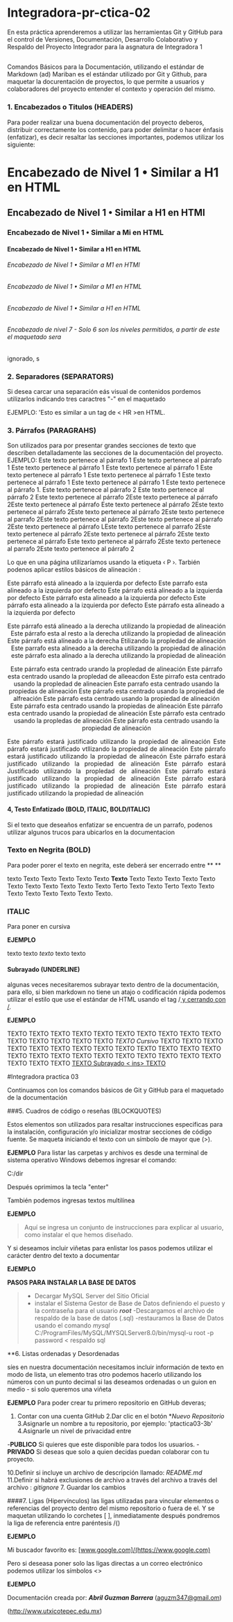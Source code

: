 # Integradora-pr-ctica-02
En esta práctica aprenderemos a utilizar las herramientas Git y GitHub para el control de Versiones, Documentación, Desarrollo Colaborativo y Respaldo del Proyecto Integrador para la asgnatura de Integradora 1
##
Comandos Básicos para la Documentación, utilizando el estándar de Markdown (ad)
Mariban es el estándar utilizado por Git y Github, para maquetar la docurentación de proyectos, lo que permite a usuarios y colaboradores del proyecto entender el contexto y operación del mismo.

### 1. Encabezados o Titulos (HEADERS)
Para poder realizar una buena documentación del proyecto deberos, distribuir correctamente los contenido, para poder delimitar o hacer énfasis (enfatizar), es decir resaltar las secciones importantes, podemos utilizar los siguiente:
# Encabezado de Nivel 1 • Similar a H1 en HTML
## Encabezado de Nivel 1 • Similar a H1 en HTMl
### Encabezado de Nivel 1 • Similar a Mi en HTML
#### Encabezado de Nivel 1 • Similar a H1 en HTML
###### Encabezado de Nivel 1 • Similar a M1 en HTMl
###### Encabezado de Nivel 1 • Similar a M1 en HTML
###### Encabezado de Nivel 1 • Similar a H1 en HTML
###### Encabezado de nivel 7 - Solo 6 son los niveles permitidos, a partir de este el maquetado sera
ignorado, s

### 2. Separadores (SEPARATORS)
Si desea carcar una separación eás visual de contenidos pordemos utilizarlos indicando tres caractres "-" en el maquetado

EJEMPLO:
'Esto es similar a un tag de < HR >en HTML.

### 3. Párrafos (PARAGRAHS)
Son utilizados para por presentar grandes secciones de texto que describen detalladamente las secciones de la documentación del proyecto.
EJEMPLO: Este texto pertenece al párrafo 1 Este texto pertenece al párrafo 1 Este texto pertenece al párrafo 1 Este texto pertenece al párrafo 1 Este texto pertenece al párrafo 1 Este texto pertenece al párrafo 1 Este texto pertenece al párrafo 1 Este texto pertenece al párrafo 1 Este
texto pertenece al párrafo 1.
Este texto pertenece al párrafo 2 Este texto pertenece al párrafo 2 Este texto pertenece al párrafo 2Este texto pertenece al párrafo 2Este texto pertenece al párrafo Este texto pertenece al párrafo
2Este texto pertenece al párrafo 2Este texto pertenece al párrafo 2Este texto pertenece al parrafo
2Este texto pertenece al párrafo 2Este texto pertenece al párrafo 2Este texto pertenece al párrafo
LEste texto pertenece al parrafo 2Este texto pertenece al párrafo 2Este texto pertenece al párrafo 2Este texto pertenece al párrafo Este texto pertenece al párrafo 2Este texto pertenece al parrafo
2Este texto pertenece al párrafo 2

Lo que en una página utilizaríamos usando la etiqueta ‹ P ›.
Tarbién podenos aplicar estilos básicos de alineación :

Este párrafo está alineado a la izquierda por defecto Este parrafo esta alineado a la izquierda por defecto Este párrafo está alineado a la izquierda por defecto Este párrafo esta alineado a la izquierda por defecto Este párrafo esta alineado a la izquierda por defecto Este párrafo esta alineado a la izquierda por defecto
<p align ="right">
Este párrafo está alineado a la derecha utilizando la propiedad de alineación Este párrafo esta al resto a la derecha utilizando la propiedad de alineación Este párrafo está alíneado a la derecha
Etilizando la propledad de alineación Este parrafo esta alineado a la derecha utilizando la propiedad de alinación este párrafo esta alinado a la derecha utilizando la propiedad de alineación </p>

<p align="center">
Este párrafo esta centrado urando la propledad de alineación Este párrafo esta centrado usando la
propledad de alleeacdon Este pirrafo esta centrado usando la propledad de alineacien Este parrafo
esta centrado usando la propiedas de alineación Este párrafo esta centrado usando la propiedad de alfreación Este párrafo esta centrado usando la propiedad de alineación Este párrafo esta centrado usando la propiedas de alineación Este párrafo esta centrado usando la propiedad de alineación Este
párrafo esta centrado usando la propledas de alineación Este párrafo esta centrado usando la
propiedad de alineación</p>


<p align= "justify">
Este párrafo estará justificado utilizando la propiedad de alineación Este párrafo estará justificado vtllizando la propiedad de alineación Este párrafo estará justificado utilizando la propiedad de alíneacón Este párrafo estará justificado utilizando la propiedad de alineación Este párrafo estará
Justificado utilizando la propledad de alineación Este párrafo estará justificado utilizando la propiedad de alineación Este párrafo estará justificado utilizando la propiedad de alineación Este
párrafo estará justificado utilizando la propiedad de alineación</p>

#### 4, Testo Enfatizado (BOLD, ITALIC, BOLD/ITALIC)
Si el texto que deseaños enfatizar se encuentra de un parrafo, podenos utilizar algunos trucos para ubicarlos en la documentacion
### Texto en Negrita (BOLD)
Para poder porer el texto en negrita, este deberá ser encerrado entre ** **


texto Texto Texto Texto Texto Texto **Texto** Texto Texto Texto Texto Texto Texto Texto Texto Texto Texto Texto Terto Texto Texto Terto Texto Texto Texto Texto Texto Texto Texto Texto.

### ITALIC


Para poner en cursiva 



**EJEMPLO**


texto texto *texto* texto texto 

#### Subrayado (UNDERLINE)
algunas veces necesitaremos subrayar texto dentro de la documentación, para ello, si bien markdown no tiene un atajo o codificación rápida podemos utilizar el estilo que use el estándar de HTML usando el tag /<ins> y cerrando con /</ins>.

**EJEMPLO**

TEXTO TEXTO TEXTO TEXTO TEXTO TEXTO TEXTO TEXTO TEXTO TEXTO TEXTO 
TEXTO TEXTO TEXTO TEXTO *TEXTO Cursivo* TEXTO TEXTO TEXTO TEXTO TEXTO TEXTO 
TEXTO TEXTO TEXTO TEXTO TEXTO TEXTO TEXTO TEXTO TEXTO TEXTO TEXTO 
TEXTO TEXTO TEXTO TEXTO TEXTO TEXTO TEXTO TEXTO TEXTO <ins> TEXTO Subrayado < ins> TEXTO 

#Integradora practica 03


Continuamos con los comandos básicos de Git y GitHub para el maquetado de la documentación 

###5. Cuadros de código o reseñas (BLOCKQUOTES)

Estos elementos son utilizados para resaltar instrucciones especificas para la instalación, configuración y/o inicializar mostrar secciones de código fuente. Se maqueta iniciando el texto con un símbolo de mayor que (>). 

**EJEMPLO**
Para listar las carpetas y archivos es desde una terminal de sistema operativo Windows debemos ingresar el comando:

C:/dir

Después oprimimos la tecla "enter"

También podemos ingresas textos multilínea 

**EJEMPLO**

>Aquí se ingresa un conjunto de instrucciones 
>para explicar al usuario, como instalar el
>que hemos diseñado.

Y si deseamos incluir viñetas para enlistar los pasos  podemos utilizar el carácter dentro del texto a documentar

 **EJEMPLO**

**PASOS PARA INSTALAR LA BASE DE DATOS**
>- Decargar MySQL Server del Sitio Oficial 
>- instalar el Sistema Gestor de Base de Datos definiendo el puesto y la contraseña para el usuario ***root***
>-Descargamos el archivo de respaldo de la base de datos (.sql)
>-restauramos la Base de Datos usando el comando *mysql*
C:/ProgramFiles/MySQL/MYSQLServer8.0/bin/mysql-u root -p
password < respaldo sql

**6. Listas ordenadas y Desordenadas 

síes en nuestra documentación necesitamos incluir información de texto en modo de lista, un elemento tras otro podemos hacerlo utilizando los números con un punto decimal si las deseamos ordenadas o un guion en medio - si solo queremos una viñeta 


**EJEMPLO**
  Para poder crear tu primero repositorio en GitHub deveras;
1. Contar con una cuenta GitHub 
2.Dar clic en el botón **Nuevo Repositorio*
3.Asignarle un nombre a tu repositorio, por ejemplo: 'ptactica03-3b'
4.Asignarle un nivel de privacidad entre 

-**PUBLICO** Si quieres que este disponible para todos los usuarios.
-**PRIVADO** Si deseas que solo a quien decidas puedan colaborar con tu proyecto.

10.Definir si incluye un archivo de descripción llamado: *README.md*
11.Definir si habrá exclusiones de archivo a través del archivo a través del archivo : *gitignore*
7. Guardar los cambios 


####7. Ligas (Hipervínculos)
las ligas utilizadas para vincular elementos o referencias del proyecto dentro del mismo repositorio o fuera de el. Y se maquetan utilizando lo corchetes \[ \], inmediatamente después pondremos la liga de referencia entre paréntesis /()

**EJEMPLO**

Mi buscador favorito es: [www.google.com]/(https://www.google.com)

Pero si deseasa poner solo las ligas directas a un correo electrónico podemos utilizar los símbolos \<\>

**EJEMPLO**

Documentación creada por: ***Abril Guzman Barrera*** (<aguzm347@gmail.om>)

(<http://www.utxicotepec.edu.mx>)


